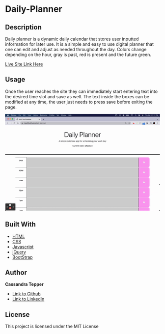 # Daily-Planner

## Description 

Daily planner is a dynamic daily calendar that stores user inputted information for later use. It is a simple and easy to use digital planner that one can edit and adjust as needed throughout the day. Colors change depending on the hour, gray is past, red is present and the future green.  

[Live Site Link Here](https://ctep09.github.io/daily-planner/)

## Usage 

Once the user reaches the site they can immediately start entering text into the desired time slot and save as well. The text inside the boxes can be modified at any time, the user just needs to press save before exiting the page. 

![Daily Planner](./images/daily-planner.gif)

## Built With

* [HTML](https://developer.mozilla.org/en-US/docs/Web/HTML)
* [CSS](https://developer.mozilla.org/en-US/docs/Web/CSS)
* [Javascript](https://developer.mozilla.org/en-US/docs/Web/JavaScript)
* [jQuery](https://api.jquery.com/)
* [BootStrap](https://getbootstrap.com/docs/5.2/getting-started/introduction/)

## Author

**Cassandra Tepper** 

- [Link to Github](https://github.com/CTep09)
- [Link to LinkedIn](https://www.linkedin.com/in/cassie-tepper/)

## License

This project is licensed under the MIT License 